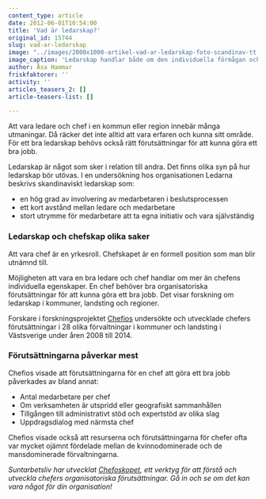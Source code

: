 ```yaml
---
content_type: article
date: 2012-06-01T10:54:00
title: 'Vad är ledarskap?'
original_id: 15744
slug: vad-ar-ledarskap
image: "../images/2000x1000-artikel-vad-ar-ledarskap-foto-scandinav-tt.jpg"
image_caption: 'Ledarskap handlar både om den individuella förmågan och erfarenheten, och om de organisatoriska förutsättningarna för att vara en bra chef. Det visar bland annat forskningsprojektet Chefios.'
author: Åsa Hammar
friskfaktorer: ''
activity: ''
articles_teasers_2: []
article-teasers-list: []

---
```


Att vara ledare och chef i en kommun eller region innebär många utmaningar. Då räcker det inte alltid att vara erfaren och kunna sitt område. För ett bra ledarskap behövs också rätt förutsättningar för att kunna göra ett bra jobb.

Ledarskap är något som sker i relation till andra. Det finns olika syn på hur ledarskap bör utövas. I en undersökning hos organisationen Ledarna beskrivs skandinaviskt ledarskap som:

*   en hög grad av involvering av medarbetaren i beslutsprocessen
*   ett kort avstånd mellan ledare och medarbetare
*   stort utrymme för medarbetare att ta egna initiativ och vara självständig

### Ledarskap och chefskap olika saker

Att vara chef är en yrkesroll. Chefskapet är en formell position som man blir utnämnd till.

Möjligheten att vara en bra ledare och chef handlar om mer än chefens individuella egenskaper. En chef behöver bra organisatoriska förutsättningar för att kunna göra ett bra jobb. Det visar forskning om ledarskap i kommuner, landsting och regioner.

Forskare i forskningsprojektet [Chefios](https://www.gu.se/forskning/chefios-organisatoriska-forutsattningar-for-chefskap) undersökte och utvecklade chefers förutsättningar i 28 olika förvaltningar i kommuner och landsting i Västsverige under åren 2008 till 2014.

### Förutsättningarna påverkar mest

Chefios visade att förutsättningarna för en chef att göra ett bra jobb påverkades av bland annat:

*   Antal medarbetare per chef
*   Om verksamheten är utspridd eller geografiskt sammanhållen
*   Tillgången till administrativt stöd och expertstöd av olika slag
*   Uppdragsdialog med närmsta chef

Chefios visade också att resurserna och förutsättningarna för chefer ofta var mycket ojämnt fördelade mellan de kvinnodominerade och de mansdominerade förvaltningarna.

_Suntarbetsliv har utvecklat [Chefoskopet](https://chefoskopet.suntarbetsliv.se/), ett verktyg för att förstå och utveckla chefers organisatoriska förutsättningar. Gå in och se om det kan vara något för din organisation!_

